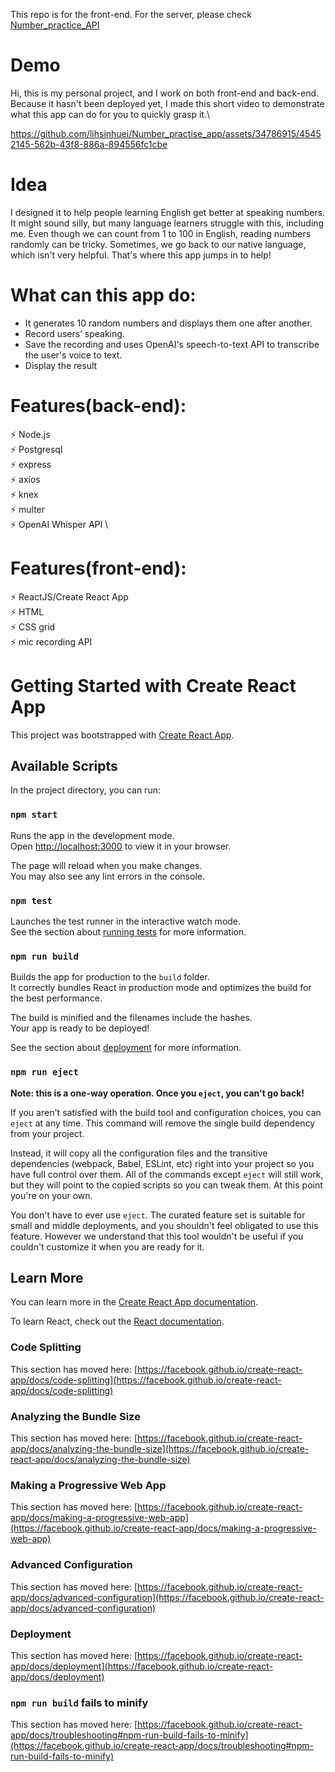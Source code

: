 This repo is for the front-end. For the server, please check [Number_practice_API](https://github.com/lihsinhuei/Number_practise_api) 

# Demo
Hi, this is my personal project, and I work on both front-end and back-end.\
Because it hasn't been deployed yet, I made this short video to demonstrate what this app can do for you to quickly grasp it.\

https://github.com/lihsinhuei/Number_practise_app/assets/34786915/45452145-562b-43f8-886a-894556fc1cbe

# Idea
I designed it to help people learning English get better at speaking numbers. 
 It might sound silly, but many language learners struggle with this, including me. 
Even though we can count from 1 to 100 in English, reading numbers randomly can be tricky. 
Sometimes, we go back to our native language, which isn't very helpful. That's where this app jumps in to help!
                    
# What can this app do: 
- It generates 10 random numbers and displays them one after another.
- Record users’ speaking. 
- Save the recording and uses OpenAI's speech-to-text API to transcribe the user's voice to text. 
- Display the result

# Features(back-end):
⚡️ Node.js\
⚡️ Postgresql\
⚡️ express\
⚡️ axios\
⚡️ knex\
⚡️ multer\
⚡️ OpenAI Whisper API \

# Features(front-end):
⚡️ ReactJS/Create React App\
⚡️ HTML\
⚡️ CSS grid\
⚡️ mic recording API 



# Getting Started with Create React App

This project was bootstrapped with [Create React App](https://github.com/facebook/create-react-app).

## Available Scripts

In the project directory, you can run:

### `npm start`

Runs the app in the development mode.\
Open [http://localhost:3000](http://localhost:3000) to view it in your browser.

The page will reload when you make changes.\
You may also see any lint errors in the console.

### `npm test`

Launches the test runner in the interactive watch mode.\
See the section about [running tests](https://facebook.github.io/create-react-app/docs/running-tests) for more information.

### `npm run build`

Builds the app for production to the `build` folder.\
It correctly bundles React in production mode and optimizes the build for the best performance.

The build is minified and the filenames include the hashes.\
Your app is ready to be deployed!

See the section about [deployment](https://facebook.github.io/create-react-app/docs/deployment) for more information.

### `npm run eject`

**Note: this is a one-way operation. Once you `eject`, you can't go back!**

If you aren't satisfied with the build tool and configuration choices, you can `eject` at any time. This command will remove the single build dependency from your project.

Instead, it will copy all the configuration files and the transitive dependencies (webpack, Babel, ESLint, etc) right into your project so you have full control over them. All of the commands except `eject` will still work, but they will point to the copied scripts so you can tweak them. At this point you're on your own.

You don't have to ever use `eject`. The curated feature set is suitable for small and middle deployments, and you shouldn't feel obligated to use this feature. However we understand that this tool wouldn't be useful if you couldn't customize it when you are ready for it.

## Learn More

You can learn more in the [Create React App documentation](https://facebook.github.io/create-react-app/docs/getting-started).

To learn React, check out the [React documentation](https://reactjs.org/).

### Code Splitting

This section has moved here: [https://facebook.github.io/create-react-app/docs/code-splitting](https://facebook.github.io/create-react-app/docs/code-splitting)

### Analyzing the Bundle Size

This section has moved here: [https://facebook.github.io/create-react-app/docs/analyzing-the-bundle-size](https://facebook.github.io/create-react-app/docs/analyzing-the-bundle-size)

### Making a Progressive Web App

This section has moved here: [https://facebook.github.io/create-react-app/docs/making-a-progressive-web-app](https://facebook.github.io/create-react-app/docs/making-a-progressive-web-app)

### Advanced Configuration

This section has moved here: [https://facebook.github.io/create-react-app/docs/advanced-configuration](https://facebook.github.io/create-react-app/docs/advanced-configuration)

### Deployment

This section has moved here: [https://facebook.github.io/create-react-app/docs/deployment](https://facebook.github.io/create-react-app/docs/deployment)

### `npm run build` fails to minify

This section has moved here: [https://facebook.github.io/create-react-app/docs/troubleshooting#npm-run-build-fails-to-minify](https://facebook.github.io/create-react-app/docs/troubleshooting#npm-run-build-fails-to-minify)
